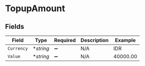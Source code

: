 # TopupAmount


## Fields

| Field              | Type               | Required           | Description        | Example            |
| ------------------ | ------------------ | ------------------ | ------------------ | ------------------ |
| `Currency`         | **string*          | :heavy_minus_sign: | N/A                | IDR                |
| `Value`            | **string*          | :heavy_minus_sign: | N/A                | 40000.00           |